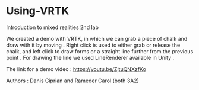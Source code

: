 # Using-VRTK
Introduction to mixed realities 2nd lab

We created a demo with VRTK, in which we can grab a piece of chalk and draw with it by moving .
Right click is used to either grab or release the chalk, and left click to draw forms or a 
straight line further from the previous point . For drawing the line we used LineRenderer available in Unity . 

The link for a demo video :
https://youtu.be/ZjtuQNXzfKo

Authors : Danis Ciprian and Rameder Carol (both 3A2)
